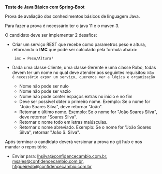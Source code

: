 **Teste de Java Básico com Spring-Boot**


Prova de avaliação dos conhecimentos básicos de linguagem Java.

Para fazer a prova é necessário ter o java 11 e o maven 3.

O candidato deve ser implementar 2 desafios:

* Criar um serviço REST que recebe como parametros peso e altura, retornando o **IMC** que pode ser calculado pela formula abaixo:
  
    ` imc = Peso/Altura²`

* Dada uma classe Cliente, uma classe Gerente e uma classe Robo, todas devem ter um nome no qual deve atender aos seguintes requisitos:
`Não é necessário expor um serviço, queremos ver a lógica e organização`
    - Nome não pode ser nulo
    - Nome não pode ser vazio
    - Nome não pode conter espaços extras no início e no fim
    - Deve ser possível obter o primeiro nome. Exemplo: Se o nome for "João Soares Silva", deve retornar "João".
    - Retornar o último nome. Exemplo: Se o nome for "João Soares Silva", deve retornar "Soares Silva".
    - Retornar o nome todo em letras maiúsculas.
    - Retornar o nome abreviado. Exemplo: Se o nome for "João Soares Silva", retornar "João S. Silva".
        
          
Após terminar o candidato deverá versionar a prova no git hub e nos mandar o repositório. 
* Enviar para: lhsilva@confidencecambio.com.br, msales@confidencecambio.com.br, hfigueiredo@confidencecambio.com.br
